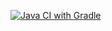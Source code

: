 [![Java CI with Gradle](https://github.com/LessiaSa/CardDeliveryTesting/actions/workflows/gradle.yml/badge.svg)](https://github.com/LessiaSa/CardDeliveryTesting/actions/workflows/gradle.yml)
